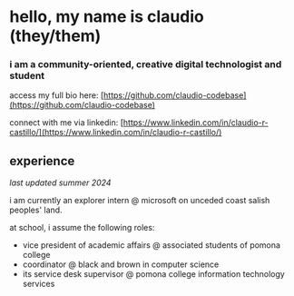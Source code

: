 # hello, my name is claudio (they/them)
### i am a community-oriented, creative digital technologist and student
access my full bio here: [https://github.com/claudio-codebase](https://github.com/claudio-codebase)

connect with me via linkedin: [https://www.linkedin.com/in/claudio-r-castillo/](https://www.linkedin.com/in/claudio-r-castillo/)

## experience
_last updated summer 2024_

i am currently an explorer intern @ microsoft on unceded coast salish peoples' land.

at school, i assume the following roles: 
- vice president of academic affairs @ associated students of pomona college
- coordinator @ black and brown in computer science
- its service desk supervisor @ pomona college information technology services

